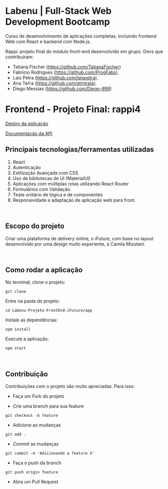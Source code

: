 # Labenu | Full-Stack Web Development Bootcamp
Curso de desenvolvimento de aplicações completas, incluindo frontend Web com React e backend com Node.js.

Rappi: projeto final do módulo front-end desenvolvido em grupo.
Devs que contribuiram:
- Tatiana Fischer (https://github.com/TatianaFischer)
- Fabrício Rodrigues (https://github.com/ProgFabs), 
- Lais Petra (https://github.com/laispetra),
- Ana Terra (https://github.com/atmirala),
- Diego Messias (https://github.com/Diego-999)

# Frontend - Projeto Final: rappi4

[Deploy da aplicação](http://rappi4b-mello.surge.sh/)

[Documentação da API](https://documenter.getpostman.com/view/7549981/SWTEdGtT?version=latest#a671fbe5-a360-4cd3-b269-d5a121e19da0)


## Principais tecnologias/ferramentas utilizadas

1. React
2. Autenticação
5. Estilização Avançada com CSS
6. Uso de bibliotecas de UI (MaterialUI)
7. Aplicações com múltiplas rotas utilizando React Router
8. Formulários com Validação
9. Teste unitário de lógica e de componentes
10. Responsividade e adaptação de aplicação web para front.

<br>

## Escopo do projeto

Criar uma plataforma de delivery online, o iFuture, com base no layout desenvolvido por uma design muito experiente, a Camila Mizutani.

<br>

## Como rodar a aplicação

No terminal, clone o projeto:
```
git clone 
```

Entre na pasta do projeto:
```
cd Labenu-Projeto-FrontEnd-iFuture/app
```

Instale as dependências:
```
npm install
```

Execute a aplicação:
```
npm start 
```

<br>

## Contribuição

Contribuições com o projeto são muito apreciadas. Para isso:

- Faça um Fork do projeto

- Crie uma branch para sua feature
```
git checkout -b feature
```

- Adicione as mudanças
```
git add . 
```

- _Commit_ as mudanças 
```
git commit -m 'Adicionando a feature X'
```

- Faça o push da branch 
```
git push origin feature
```

- Abra um Pull Request

<br>
